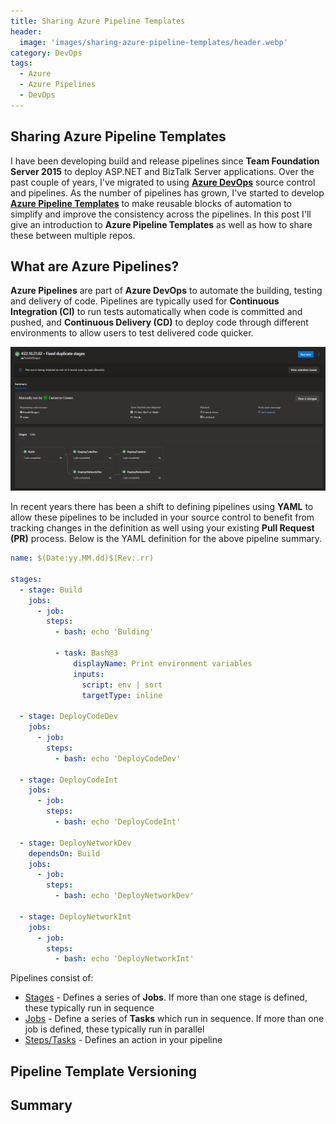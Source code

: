```yaml
---
title: Sharing Azure Pipeline Templates
header:
  image: 'images/sharing-azure-pipeline-templates/header.webp'
category: DevOps
tags:
  - Azure
  - Azure Pipelines
  - DevOps
---
```


## Sharing Azure Pipeline Templates

I have been developing build and release pipelines since **Team Foundation Server 2015** to deploy ASP.NET and BizTalk Server applications. Over the past couple of years, I've migrated to using **[Azure DevOps](https://learn.microsoft.com/en-us/azure/devops/user-guide/what-is-azure-devops?view=azure-devops)** source control and pipelines. As the number of pipelines has grown, I've started to develop **[Azure Pipeline Templates](https://learn.microsoft.com/en-us/azure/devops/pipelines/process/templates?view=azure-devops)** to make reusable blocks of automation to simplify and improve the consistency across the pipelines. In this post I'll give an introduction to **Azure Pipeline Templates** as well as how to share these between multiple repos.

## What are Azure Pipelines?

**Azure Pipelines** are part of **Azure DevOps** to automate the building, testing and delivery of code. Pipelines are typically used for **Continuous Integration (CI)** to run tests automatically when code is committed and pushed, and **Continuous Delivery (CD)** to deploy code through different environments to allow users to test delivered code quicker.

![image1](/images/sharing-azure-pipeline-templates/image1.png)

In recent years there has been a shift to defining pipelines using **YAML** to allow these pipelines to be included in your source control to benefit from tracking changes in the definition as well using your existing **Pull Request (PR)** process. Below is the YAML definition for the above pipeline summary.

``` yaml
name: $(Date:yy.MM.dd)$(Rev:.rr)

stages:
  - stage: Build
    jobs:
      - job: 
        steps:
          - bash: echo 'Bulding'

          - task: Bash@3
              displayName: Print environment variables
              inputs:
                script: env | sort
                targetType: inline

  - stage: DeployCodeDev
    jobs:
      - job: 
        steps:
          - bash: echo 'DeployCodeDev'

  - stage: DeployCodeInt
    jobs:
      - job: 
        steps:
          - bash: echo 'DeployCodeInt'

  - stage: DeployNetworkDev
    dependsOn: Build
    jobs:
      - job: 
        steps:
          - bash: echo 'DeployNetworkDev'

  - stage: DeployNetworkInt
    jobs:
      - job: 
        steps:
          - bash: echo 'DeployNetworkInt'
```

Pipelines consist of:

- [Stages](https://learn.microsoft.com/en-us/azure/devops/pipelines/get-started/key-pipelines-concepts?view=azure-devops#stage) - Defines a series of **Jobs**. If more than one stage is defined, these typically run in sequence
- [Jobs](https://learn.microsoft.com/en-us/azure/devops/pipelines/get-started/key-pipelines-concepts?view=azure-devops#job) - Define a series of **Tasks** which run in sequence. If more than one job is defined, these typically run in parallel
- [Steps/Tasks](https://learn.microsoft.com/en-us/azure/devops/pipelines/process/tasks?view=azure-devops) - Defines an action in your pipeline

## Pipeline Template Versioning

## Summary

